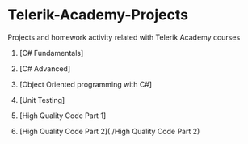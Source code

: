 # Telerik-Academy-Projects
Projects and homework activity related with Telerik Academy courses 

1. [C# Fundamentals]

1. [C# Advanced] 

1. [Object Oriented programming with C#]

1. [Unit Testing] 

1. [High Quality Code Part 1] 

1. [High Quality Code Part 2](./High Quality Code Part 2)



